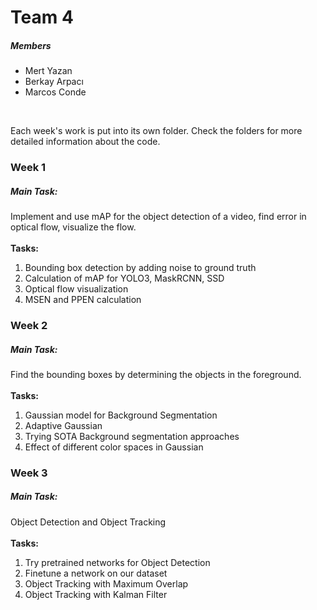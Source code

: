 # Team 4

<h5> Members </h5>
<ul>
<li> Mert Yazan </li>
<li> Berkay Arpacı </li>
<li> Marcos Conde </li>
</ul>
<br>
  
Each week's work is put into its own folder. Check the folders for more detailed information about the code.

<h3> Week 1 </h3>
<h5> Main Task: </h5> 
Implement and use mAP for the object detection of a video, find error in optical flow, visualize the flow.
<br> <br>
<b> Tasks: </b>
<ol>
<li> Bounding box detection by adding noise to ground truth
<li> Calculation of mAP for YOLO3, MaskRCNN, SSD
<li> Optical flow visualization
<li> MSEN and PPEN calculation
</ol>

<h3> Week 2 </h3>
<h5> Main Task: </h5>
Find the bounding boxes by determining the objects in the foreground. 
<br> <br>
<b> Tasks: </b>
<ol>
<li> Gaussian model for Background Segmentation
<li> Adaptive Gaussian
<li> Trying SOTA Background segmentation approaches
<li> Effect of different color spaces in Gaussian
</ol>


<h3> Week 3 </h3>
<h5> Main Task: </h5>
Object Detection and Object Tracking
<br> <br>
<b> Tasks: </b>
<ol>
<li> Try pretrained networks for Object Detection
<li> Finetune a network on our dataset
<li> Object Tracking with Maximum Overlap
<li> Object Tracking with Kalman Filter
</ol>

